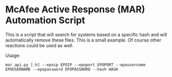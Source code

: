 # McAfee Active Response (MAR) Automation Script

This is a script that will search for systems based on a specific hash and will automatically remove these files.
This is a small example. Of course other reactions could be used as well.

Usage:
```
mar_api.py [-h] --epoip EPOIP --epoport EPOPORT --epousername EPOUSERNAME --epopassword EPOPASSWORD --hash HASH
```
